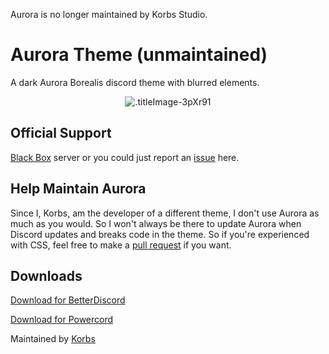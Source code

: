 Aurora is no longer maintained by Korbs Studio.
# Aurora Theme (unmaintained)
A dark Aurora Borealis discord theme with blurred elements.
<p align="center">
  <img alt=".titleImage-3pXr91" src="https://i.imgur.com/3VQA8BQ.jpg">
</p>

## Official Support 
[Black Box](https://discord.gg/TeRQEPb) server
or you could just report an [issue](https://github.com/KorbsStudio/Aurora/issues) here.

## Help Maintain Aurora
Since I, Korbs, am the developer of a different theme, I don't use Aurora as much as you would. So I won't always be there to update Aurora when Discord updates and breaks code in the theme. So if you're experienced with CSS, feel free to make a [pull request](https://github.com/KorbsStudio/Aurora/pulls) if you want.

## Downloads

[Download for BetterDiscord](https://github.com/KorbsStudio/Aurora/blob/master/downloads/Aurora.theme.css)

[Download for Powercord](https://github.com/KorbsStudio/Aurora/raw/master/downloads/Aurora.zip)

Maintained by [Korbs](https://KorbsStudio.com)

